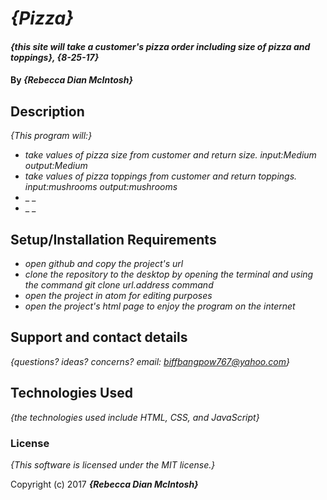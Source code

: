 # _{Pizza}_

#### _{this site will take a customer's pizza order including size of pizza and toppings}, {8-25-17}_

#### By _**{Rebecca Dian McIntosh}**_

## Description

_{This program will:}_
* _take values of pizza size from customer and return size. input:Medium output:Medium_
* _take values of pizza toppings from customer and return toppings. input:mushrooms output:mushrooms_
* _ _
* _ _
## Setup/Installation Requirements

* _open github and copy the project's url_
* _clone the repository to the desktop by opening the terminal and using the command git clone url.address command_
* _open the project in atom for editing purposes_
* _open the project's html page to enjoy the program on the internet_

## Support and contact details

_{questions? ideas? concerns? email: biffbangpow767@yahoo.com}_

## Technologies Used

_{the technologies used include HTML, CSS, and JavaScript}_

### License

*{This software is licensed under the MIT license.}*

Copyright (c) 2017 **_{Rebecca Dian McIntosh}_**
